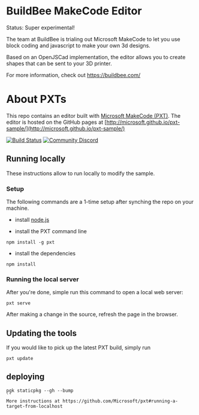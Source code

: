 # BuildBee MakeCode Editor

Status: Super experimental!

The team at BuildBee is trialing out Microsoft MakeCode to let you use block coding and javascript to make your own 3d designs.  

Based on an OpenJSCad implementation, the editor allows you to create shapes that can be sent to your 3D printer. 

For more information, check out 
https://buildbee.com/


# About PXTs

This repo contains an editor built with [Microsoft MakeCode (PXT)](https://github.com/Microsoft/pxt). The editor is hosted on the GitHub pages at [http://microsoft.github.io/pxt-sample/](http://microsoft.github.io/pxt-sample/)

[![Build Status](https://travis-ci.org/Microsoft/pxt-sample.svg?branch=master)](https://travis-ci.org/Microsoft/pxt-sample)
[![Community Discord](https://img.shields.io/discord/448979533891371018.svg)](https://aka.ms/makecodecommunity)



## Running locally

These instructions allow to run locally to modify the sample.

### Setup

The following commands are a 1-time setup after synching the repo on your machine.

* install [node.js](https://nodejs.org/en/)

* install the PXT command line
```
npm install -g pxt
```
* install the dependencies
```
npm install
```

### Running the local server

After you're done, simple run this command to open a local web server:
```
pxt serve
```

After making a change in the source, refresh the page in the browser.

## Updating the tools

If you would like to pick up the latest PXT build, simply run
```
pxt update
```


## deploying
```
pgk staticpkg --gh --bump
``
More instructions at https://github.com/Microsoft/pxt#running-a-target-from-localhost 

